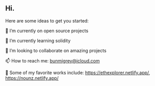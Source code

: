 ## Hi.

Here are some ideas to get you started:

🔭 I’m currently on open source projects

🌱 I’m currently learning solidity

👯 I’m looking to collaborate on amazing projects

📫 How to reach me: bunmigrey@icloud.com

💞️ Some of my favorite works include: 
https://ethexplorer.netlify.app/, https://nounz.netlify.app/

